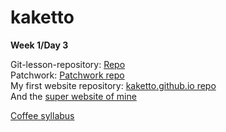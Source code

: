 # kaketto

<strong>Week 1/Day 3</strong>

Git-lesson-repository: [Repo](https://github.com/kaketto/git-lesson-repository)<br>
Patchwork: [Patchwork repo](https://github.com/kaketto/patchwork)<br>
My first website repository: [kaketto.github.io repo](https://github.com/kaketto/kaketto.github.io)<br>
And the [super website of mine](https://kaketto.github.io)


[Coffee syllabus](https://github.com/green-fox-academy/coffee-syllabus)
